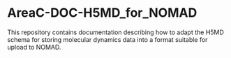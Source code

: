 # AreaC-DOC-H5MD_for_NOMAD
This repository contains documentation describing how to adapt the H5MD schema for storing molecular dynamics data into a format suitable for upload to NOMAD.
